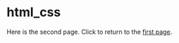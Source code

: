 # html_css
<!DOCTYPE HTML>
<html lang="en">
<head>
    <meta charset="utf-8">
    <meta name="viewport" content="width=device-width, initial-scale=1.0">
    <meta name="description" content="">
    <title>COMP 333: Software Engineering</title>
    <link rel="stylesheet" href="style_sample.css">
</head>

<body>
    Here is the second page. Click to return to the <a href="html_sample.html">
    first page</a>.
</body>
</html>
